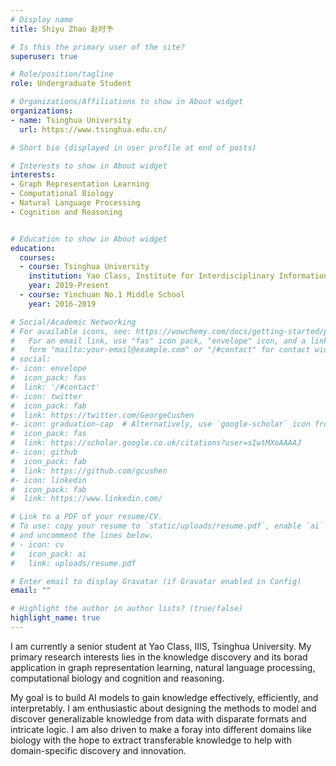 ```yaml
---
# Display name
title: Shiyu Zhao 赵时予

# Is this the primary user of the site?
superuser: true

# Role/position/tagline
role: Undergraduate Student

# Organizations/Affiliations to show in About widget
organizations:
- name: Tsinghua University
  url: https://www.tsinghua.edu.cn/

# Short bio (displayed in user profile at end of posts)

# Interests to show in About widget
interests:
- Graph Representation Learning
- Computational Biology
- Natural Language Processing
- Cognition and Reasoning


# Education to show in About widget
education:
  courses:
  - course: Tsinghua University
    institution: Yao Class, Institute for Interdisciplinary Information Sciences
    year: 2019-Present
  - course: Yinchuan No.1 Middle School
    year: 2016-2019

# Social/Academic Networking
# For available icons, see: https://wowchemy.com/docs/getting-started/page-builder/#icons
#   For an email link, use "fas" icon pack, "envelope" icon, and a link in the
#   form "mailto:your-email@example.com" or "/#contact" for contact widget.
# social:
#- icon: envelope
#  icon_pack: fas
#  link: '/#contact'
#- icon: twitter
#  icon_pack: fab
#  link: https://twitter.com/GeorgeCushen
#- icon: graduation-cap  # Alternatively, use `google-scholar` icon from `ai` icon pack
#  icon_pack: fas
#  link: https://scholar.google.co.uk/citations?user=sIwtMXoAAAAJ
#- icon: github
#  icon_pack: fab
#  link: https://github.com/gcushen
#- icon: linkedin
#  icon_pack: fab
#  link: https://www.linkedin.com/

# Link to a PDF of your resume/CV.
# To use: copy your resume to `static/uploads/resume.pdf`, enable `ai` icons in `params.toml`, 
# and uncomment the lines below.
# - icon: cv
#   icon_pack: ai
#   link: uploads/resume.pdf

# Enter email to display Gravatar (if Gravatar enabled in Config)
email: ""

# Highlight the author in author lists? (true/false)
highlight_name: true
---
```


I am currently a senior student at Yao Class, IIIS, Tsinghua University. 
My primary research interests lies in the knowledge discovery and its borad application in graph representation learning,
natural language processing, computational biology and cognition and reasoning.
 
My goal is to build AI models to gain knowledge effectively, 
efficiently, and interpretably. I am enthusiastic about designing the 
methods to model and discover
generalizable knowledge from data with disparate formats and 
intricate logic. I am also driven to make a foray into 
different domains like biology with the hope to extract 
transferable knowledge to help with domain-specific discovery 
and innovation.

<!--{{< icon name="download" pack="fas" >}} Download my {{< staticref "uploads/resume.pdf" "newtab" >}}curriculum vitae{{< /staticref >}}.-->
